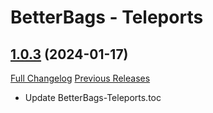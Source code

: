 # BetterBags - Teleports

## [1.0.3](https://github.com/AlexHaible/BetterBags-Teleports/tree/1.0.3) (2024-01-17)
[Full Changelog](https://github.com/AlexHaible/BetterBags-Teleports/compare/1.0.2...1.0.3) [Previous Releases](https://github.com/AlexHaible/BetterBags-Teleports/releases)

- Update BetterBags-Teleports.toc  

